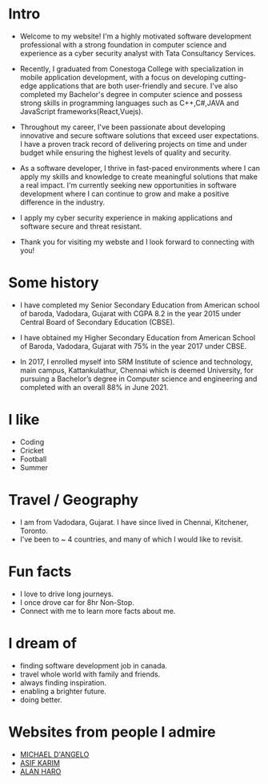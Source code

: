 # Intro

- Welcome to my website! I'm a highly motivated software development professional with a strong foundation in computer science and experience as a cyber security analyst with Tata Consultancy Services.

- Recently, I graduated from Conestoga College with specialization in mobile application development, with a focus on developing cutting-edge applications that are both user-friendly and secure. I've also completed my Bachelor's degree in computer science and possess strong skills in programming languages such as C++,C#,JAVA and JavaScript frameworks(React,Vuejs).

- Throughout my career, I've been passionate about developing innovative and secure software solutions that exceed user expectations. I have a proven track record of delivering projects on time and under budget while ensuring the highest levels of quality and security.

- As a software developer, I thrive in fast-paced environments where I can apply my skills and knowledge to create meaningful solutions that make a real impact. I'm currently seeking new opportunities in software development where I can continue to grow and make a positive difference in the industry.

- I apply my cyber security experience in making applications and software secure and threat resistant.

- Thank you for visiting my webste and I look forward to connecting with you!

# Some history

- I have completed my Senior Secondary Education from American school of baroda, Vadodara, Gujarat with CGPA 8.2 in the year 2015 under Central Board of Secondary Education (CBSE).

- I have obtained my Higher Secondary Education from American School of Baroda, Vadodara, Gujarat with 75% in the year 2017 under CBSE.

- In 2017, I enrolled myself into SRM Institute of science and technology, main campus, Kattankulathur, Chennai which is deemed University, for pursuing a Bachelor’s degree in Computer science and engineering and completed with an overall 88% in June 2021.

# I like

- Coding
- Cricket
- Football
- Summer

# Travel / Geography

- I am from Vadodara, Gujarat. I have since lived in Chennai, Kitchener, Toronto.
- I've been to ~ 4 countries, and many of which I would like to revisit.

# Fun facts

- I love to drive long journeys.
- I once drove car for 8hr Non-Stop.
- Connect with me to learn more facts about me.

# I dream of

- finding software development job in canada.
- travel whole world with family and friends.
- always finding inspiration.
- enabling a brighter future.
- doing better.

# Websites from people I admire

- [MICHAEL D'ANGELO](https://mldangelo.com/)
- [ASIF KARIM](https://asif-karim.vercel.app)
- [ALAN HARO](https://aharo.netlify.app/)
